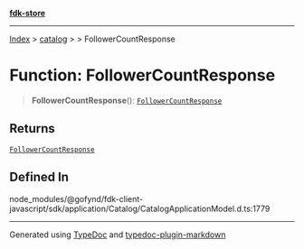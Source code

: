 [**fdk-store**](../../../README.md)
***

[Index](../../../API.md) > [catalog](../../README.md) > [<internal>](../README.md) > FollowerCountResponse

# Function: FollowerCountResponse

> **FollowerCountResponse**(): [`FollowerCountResponse`](../type-aliases/type-alias.FollowerCountResponse.md)

## Returns

[`FollowerCountResponse`](../type-aliases/type-alias.FollowerCountResponse.md)

## Defined In

node\_modules/@gofynd/fdk-client-javascript/sdk/application/Catalog/CatalogApplicationModel.d.ts:1779

***
Generated using [TypeDoc](https://typedoc.org/) and [typedoc-plugin-markdown](https://www.npmjs.com/package/typedoc-plugin-markdown)
